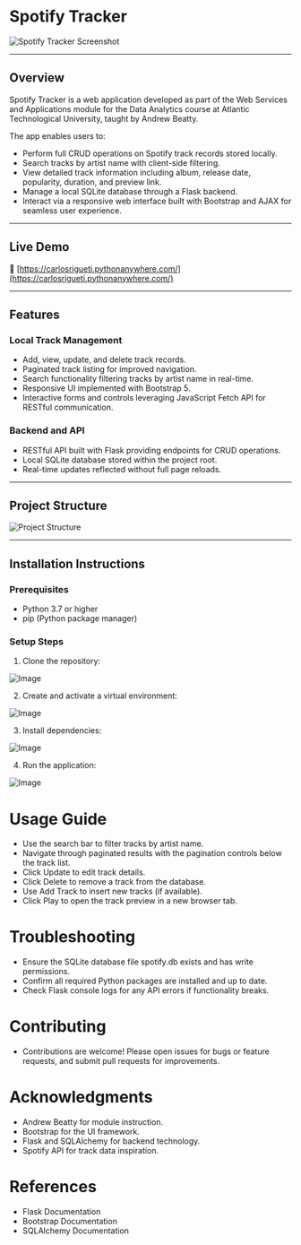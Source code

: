 # Spotify Tracker

![Spotify Tracker Screenshot](https://github.com/user-attachments/assets/a558894e-971a-4112-818f-897f5d3cbb20)

---

## Overview

Spotify Tracker is a web application developed as part of the Web Services and Applications module for the Data Analytics course at Atlantic Technological University, taught by Andrew Beatty.

The app enables users to:

- Perform full CRUD operations on Spotify track records stored locally.
- Search tracks by artist name with client-side filtering.
- View detailed track information including album, release date, popularity, duration, and preview link.
- Manage a local SQLite database through a Flask backend.
- Interact via a responsive web interface built with Bootstrap and AJAX for seamless user experience.

---

## Live Demo

🔗 [https://carlosrigueti.pythonanywhere.com/](https://carlosrigueti.pythonanywhere.com/)

---

## Features

### Local Track Management
- Add, view, update, and delete track records.
- Paginated track listing for improved navigation.
- Search functionality filtering tracks by artist name in real-time.
- Responsive UI implemented with Bootstrap 5.
- Interactive forms and controls leveraging JavaScript Fetch API for RESTful communication.

### Backend and API
- RESTful API built with Flask providing endpoints for CRUD operations.
- Local SQLite database stored within the project root.
- Real-time updates reflected without full page reloads.

---

## Project Structure

![Project Structure](https://github.com/user-attachments/assets/0f272613-2700-42de-a006-86a1ebcaeb95)

---

## Installation Instructions

### Prerequisites

- Python 3.7 or higher
- pip (Python package manager)

### Setup Steps

1. Clone the repository:

![Image](https://github.com/user-attachments/assets/22d850e5-29c2-4747-aae5-7271969b9135)

2. Create and activate a virtual environment:

![Image](https://github.com/user-attachments/assets/f53342d4-0c46-40c8-8f32-e2f438bdbff0)

3. Install dependencies:

![Image](https://github.com/user-attachments/assets/74186c03-394b-4ba9-aa5b-c33502fb7e78)

4. Run the application: 

![Image](https://github.com/user-attachments/assets/96aec753-5e14-4ce7-b2c5-ffcd563b026e)

# Usage Guide

* Use the search bar to filter tracks by artist name.
* Navigate through paginated results with the pagination controls below the track list.
* Click Update to edit track details.
* Click Delete to remove a track from the database.
* Use Add Track to insert new tracks (if available).
* Click Play to open the track preview in a new browser tab.

# Troubleshooting

* Ensure the SQLite database file spotify.db exists and has write permissions.
* Confirm all required Python packages are installed and up to date.
* Check Flask console logs for any API errors if functionality breaks.

# Contributing

* Contributions are welcome! Please open issues for bugs or feature requests, and submit pull requests for improvements.

# Acknowledgments

* Andrew Beatty for module instruction.
* Bootstrap for the UI framework.
* Flask and SQLAlchemy for backend technology.
* Spotify API for track data inspiration.

# References

* Flask Documentation
* Bootstrap Documentation
* SQLAlchemy Documentation